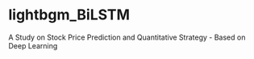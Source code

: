 # lightbgm_BiLSTM
 A Study on Stock Price Prediction and Quantitative Strategy - Based on Deep Learning
